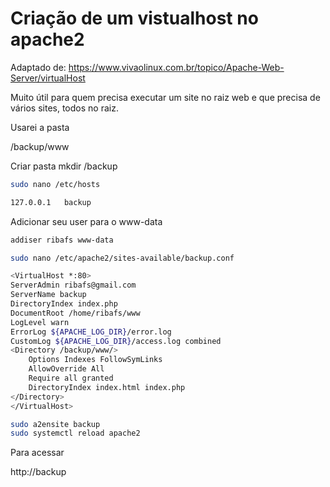 # Criação de um vistualhost no apache2

Adaptado de: https://www.vivaolinux.com.br/topico/Apache-Web-Server/virtualHost

Muito útil para quem precisa executar um site no raiz web e que precisa de vários sites, todos no raiz.

Usarei a pasta

/backup/www

Criar pasta
mkdir /backup

```bash
sudo nano /etc/hosts

127.0.0.1	backup
```

Adicionar seu user para o www-data
```bash
addiser ribafs www-data

sudo nano /etc/apache2/sites-available/backup.conf

<VirtualHost *:80>
ServerAdmin ribafs@gmail.com
ServerName backup
DirectoryIndex index.php
DocumentRoot /home/ribafs/www
LogLevel warn
ErrorLog ${APACHE_LOG_DIR}/error.log
CustomLog ${APACHE_LOG_DIR}/access.log combined
<Directory /backup/www/>
    Options Indexes FollowSymLinks
    AllowOverride All
    Require all granted
    DirectoryIndex index.html index.php
</Directory>
</VirtualHost>

sudo a2ensite backup
sudo systemctl reload apache2
```
Para acessar

http://backup

